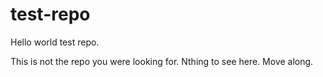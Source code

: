 # test-repo
Hello world test repo.

This is not the repo you were looking for. Nthing to see here. Move along.
